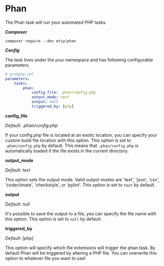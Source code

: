 # Phan

The Phan task will run your automated PHP tasks.

***Composer***

```
composer require --dev etsy/phan
```

***Config***

The task lives under the `phan` namespace and has following configurable parameters.

```yaml
# grumphp.yml
parameters:
    tasks:
        phan:
            config_file: .phan/config.php
            output_mode: text
            output: null
            triggered_by: [php]
```

**config_file**

*Default: .phan/config.php*

If your config.php file is located at an exotic location, you can specify your custom build file location with this option.
This option is set to `.phan/config.php` by default.
This means that `.phan/config.php` is automatically loaded if the file exists in the current directory.


**output_mode**

*Default: text*

This option sets the output mode. Valid outpot modes are 'text', 'json', 'csv', 'codeclimate', 'checkstyle', or 'pylint'.
This option is set to `text` by default.

**output**

*Default: null*

It's possible to save the output to a file, you can specify the file name with this option.
This option is set to `null` by default.

**triggered_by**

*Default: [php]*

This option will specify which file extensions will trigger the phan task.
By default Phan will be triggered by altering a PHP file.
You can overwrite this option to whatever file you want to use!
